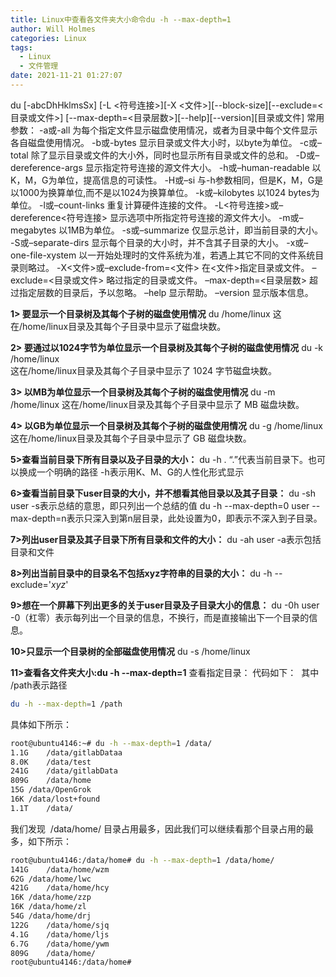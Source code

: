 ```yaml
---
title: Linux中查看各文件夹大小命令du -h --max-depth=1
author: Will Holmes
categories: Linux
tags:
  - Linux
  - 文件管理
date: 2021-11-21 01:27:07
---
```


du [-abcDhHklmsSx] [-L <符号连接>][-X <文件>][--block-size][--exclude=<目录或文件>] [--max-depth=<目录层数>][--help][--version][目录或文件]
常用参数：
-a或-all 为每个指定文件显示磁盘使用情况，或者为目录中每个文件显示各自磁盘使用情况。
-b或-bytes 显示目录或文件大小时，以byte为单位。
-c或–total 除了显示目录或文件的大小外，同时也显示所有目录或文件的总和。
-D或–dereference-args 显示指定符号连接的源文件大小。
-h或–human-readable 以K，M，G为单位，提高信息的可读性。
-H或–si 与-h参数相同，但是K，M，G是以1000为换算单位,而不是以1024为换算单位。
-k或–kilobytes 以1024 bytes为单位。
-l或–count-links 重复计算硬件连接的文件。
-L<符号连接>或–dereference<符号连接> 显示选项中所指定符号连接的源文件大小。
-m或–megabytes 以1MB为单位。
-s或–summarize 仅显示总计，即当前目录的大小。
-S或–separate-dirs 显示每个目录的大小时，并不含其子目录的大小。
-x或–one-file-xystem 以一开始处理时的文件系统为准，若遇上其它不同的文件系统目录则略过。
-X<文件>或–exclude-from=<文件> 在<文件>指定目录或文件。
–exclude=<目录或文件> 略过指定的目录或文件。
–max-depth=<目录层数> 超过指定层数的目录后，予以忽略。
–help 显示帮助。
–version 显示版本信息。
  
**1> 要显示一个目录树及其每个子树的磁盘使用情况**
du /home/linux
这在/home/linux目录及其每个子目录中显示了磁盘块数。  
  
**2> 要通过以1024字节为单位显示一个目录树及其每个子树的磁盘使用情况**
du -k /home/linux  
这在/home/linux目录及其每个子目录中显示了 1024 字节磁盘块数。  
  
**3> 以MB为单位显示一个目录树及其每个子树的磁盘使用情况**
du -m /home/linux
这在/home/linux目录及其每个子目录中显示了 MB 磁盘块数。  
  
**4> 以GB为单位显示一个目录树及其每个子树的磁盘使用情况**
du -g /home/linux
这在/home/linux目录及其每个子目录中显示了 GB 磁盘块数。  
  
**5>查看当前目录下所有目录以及子目录的大小：**
du -h .
“.”代表当前目录下。也可以换成一个明确的路径
-h表示用K、M、G的人性化形式显示  
  
**6>查看当前目录下user目录的大小，并不想看其他目录以及其子目录：**
du -sh user
-s表示总结的意思，即只列出一个总结的值
du -h --max-depth=0 user
--max-depth=n表示只深入到第n层目录，此处设置为0，即表示不深入到子目录。  
  
**7>列出user目录及其子目录下所有目录和文件的大小：**
du -ah user
-a表示包括目录和文件  
  
**8>列出当前目录中的目录名不包括xyz字符串的目录的大小：**
du -h --exclude='*xyz*'  
  
**9>想在一个屏幕下列出更多的关于user目录及子目录大小的信息：**
du -0h user  
-0（杠零）表示每列出一个目录的信息，不换行，而是直接输出下一个目录的信息。  
  
**10>只显示一个目录树的全部磁盘使用情况**
du -s /home/linux
  
**11>查看各文件夹大小:du -h --max-depth=1**
 查看指定目录：
 代码如下：  其中 /path表示路径
   
```bash
du -h --max-depth=1 /path
```
 具体如下所示：
  
```bash
root@ubuntu4146:~# du -h --max-depth=1 /data/
1.1G	/data/gitlabDataa
8.0K	/data/test
241G	/data/gitlabData
809G	/data/home
15G	/data/OpenGrok
16K	/data/lost+found
1.1T	/data/
```
  
  
 我们发现  /data/home/ 目录占用最多，因此我们可以继续看那个目录占用的最多，如下所示：
```bash
root@ubuntu4146:/data/home# du -h --max-depth=1 /data/home/
141G	/data/home/wzm
62G	/data/home/lwc
421G	/data/home/hcy
16K	/data/home/zzp
16K	/data/home/zl
54G	/data/home/drj
122G	/data/home/sjq
4.1G	/data/home/ljs
6.7G	/data/home/ywm
809G	/data/home/
root@ubuntu4146:/data/home# 
```
  
 
  
  
